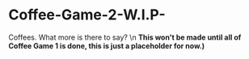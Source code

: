 # Coffee-Game-2-W.I.P-
Coffees. What more is there to say?
\n **This won't be made until all of Coffee Game 1 is done, this is just a placeholder for now.)**
